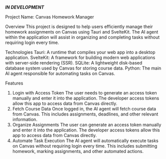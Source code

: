 ***IN DEVELOPMENT***

Project Name: Canvas Homework Manager

Overview
This project is designed to help users efficiently manage their homework assignments on Canvas using Tauri and SvelteKit. The AI agent within the application will assist in organizing and completing tasks without requiring login every time.

Technologies
Tauri: A runtime that compiles your web app into a desktop application.
SvelteKit: A framework for building modern web applications with server-side rendering (SSR).
SQLite: A lightweight disk-based database system used by Canvas for storing course data.
Python: The main AI agent responsible for automating tasks on Canvas.

Features
1. Login with Access Token
The user needs to generate an access token manually and enter it into the application.
The developer access tokens allow this app to access data from Canvas directly.
2. Fetch Course Data
Once logged in, the AI agent will fetch course data from Canvas.
This includes assignments, deadlines, and other relevant information.
3. Organize Assignments
The user can generate an access token manually and enter it into the application.
The developer access tokens allow this app to access data from Canvas directly.
4. Automate Task Execution
The AI agent will automatically execute tasks on Canvas without requiring login every time.
This includes submitting homework, marking assignments, and other automated actions.
